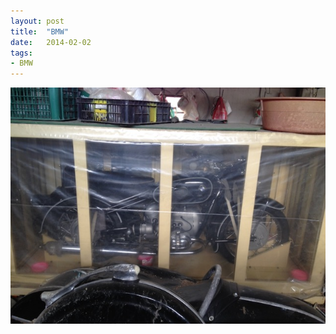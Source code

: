 ```yaml
---
layout: post
title:  "BMW"
date:   2014-02-02
tags:
- BMW
---
```

![BMW](/media/2014-02-02-BMW.jpeg)